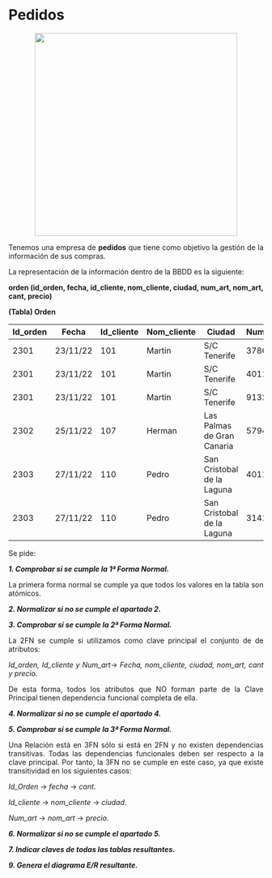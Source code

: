 <div align="justify">

# Pedidos

<div align="center">
<img src="https://github.com/jpexposito/base-datos/raw/main/NORMALIZACION/tareas/tarea5/img/pedidos.png" width="400px"/>
</div>

Tenemos una empresa de __pedidos__ que tiene como objetivo la gestión de la información de sus compras.

La representación de la información dentro de la BBDD es la siguiente:

__orden (id_orden, fecha, id_cliente, nom_cliente, ciudad, num_art,
nom_art, cant, precio)__

__(Tabla) Orden__

| Id_orden |  Fecha |  Id_cliente |  Nom_cliente |  Ciudad |  Num_art |  nom_art |  cant |  Precio |
|-----|-----|-----|-----|-----|-----|-----|-----|-----| 
| 2301 |  23/11/22 |  101 |  Martin |  S/C Tenerife |  3786 |  Red |  3 |  35,00 |
| 2301 |  23/11/22 |  101 |  Martin |  S/C Tenerife |  4011 |  Raqueta |  6 |  65,00 |
| 2301 |  23/11/22 |  101 |  Martin |  S/C Tenerife |  9132 |  Paq-3 |  8 |  4,75 |
| 2302 |  25/11/22 |  107 |  Herman |  Las Palmas de Gran Canaria |  5794 |  Paq-6 |  4 |  5,00 |
| 2303 |  27/11/22 |  110 |  Pedro |  San Cristobal de la Laguna |  4011 |  Raqueta |  2 |  65,00 |
| 2303 |  27/11/22 |  110 |  Pedro |  San Cristobal de la Laguna |  3141 |  Funda |  2 |  10,00 |

Se pide:

_**1. Comprobar si se cumple la 1ª Forma Normal.**_
  
La primera forma normal se cumple ya que todos los valores en la tabla son atómicos.
  
_**2. Normalizar si no se cumple el apartado 2.**_
  
  
_**3. Comprobar si se cumple la 2ª Forma Normal.**_

La 2FN se cumple si utilizamos como clave principal el conjunto de de atributos: 

_Id_orden, Id_cliente y Num_art_$\rightarrow$ _Fecha, nom_cliente, ciudad, nom_art, cant y precio._

De esta forma, todos los atributos que NO forman parte de la Clave Principal tienen dependencia funcional completa de ella.
  
_**4. Normalizar si no se cumple el apartado 4.**_
  
  
_**5. Comprobar si se cumple la 3ª Forma Normal.**_

Una Relación está en 3FN sólo si está en 2FN y no existen dependencias transitivas. Todas las dependencias funcionales deben ser respecto a la clave principal. Por tanto, la 3FN no se cumple en este caso, ya que existe transitividad en los siguientes casos:
  
 _Id_Orden_ $\rightarrow$ _fecha_ $\rightarrow$ _cant_.

_Id_cliente_ $\rightarrow$ _nom_cliente_ $\rightarrow$ _ciudad_.

_Num_art_ $\rightarrow$ _nom_art_ $\rightarrow$ _precio._
 
  
_**6. Normalizar si no se cumple el apartado 5.**_
  
  
_**7. Indicar claves de todas las tablas resultantes.**_
  
  
_**9. Genera el __diagrama E/R resultante__.**_
